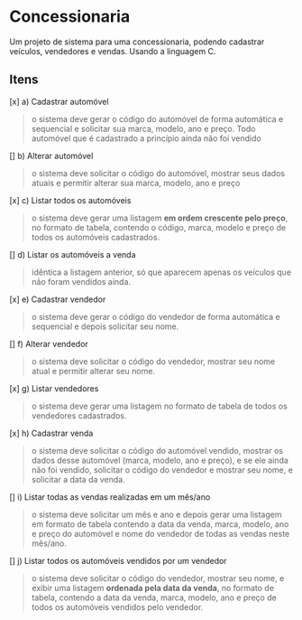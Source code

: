 # Concessionaria

Um projeto de sistema para uma concessionaria, podendo cadastrar veículos, vendedores e vendas. Usando a linguagem C.

## Itens

[x] a) Cadastrar automóvel
>  o sistema deve gerar o código do automóvel de forma automática e
sequencial e solicitar sua marca, modelo, ano e preço. Todo automóvel que é cadastrado a
princípio ainda não foi vendido

[] b) Alterar automóvel
> o sistema deve solicitar o código do automóvel, mostrar seus dados
atuais e permitir alterar sua marca, modelo, ano e preço

[x] c) Listar todos os automóveis
> o sistema deve gerar uma listagem __em ordem crescente pelo preço__,
no formato de tabela, contendo o código, marca, modelo e preço de todos os
automóveis cadastrados.

[] d) Listar os automóveis a venda
> idêntica a listagem anterior, só que aparecem apenas os
veículos que não foram vendidos ainda.

[x] e) Cadastrar vendedor
> o sistema deve gerar o código do vendedor de forma automática e
sequencial e depois solicitar seu nome.

[] f) Alterar vendedor
> o sistema deve solicitar o código do vendedor, mostrar seu nome atual e
permitir alterar seu nome.

[x] g) Listar vendedores
> o sistema deve gerar uma listagem no formato de tabela de todos os
vendedores cadastrados.

[x] h) Cadastrar venda
> o sistema deve solicitar o código do automóvel vendido, mostrar os
dados desse automóvel (marca, modelo, ano e preço), e se ele ainda não foi vendido,
solicitar o código do vendedor e mostrar seu nome, e solicitar a data da venda.

[] i) Listar todas as vendas realizadas em um mês/ano
> o sistema deve solicitar um mês e ano
e depois gerar uma listagem em formato de tabela contendo a data da venda, marca, modelo,
ano e preço do automóvel e nome do vendedor de todas as vendas neste mês/ano.

[] j) Listar todos os automóveis vendidos por um vendedor
> o sistema deve solicitar o código
do vendedor, mostrar seu nome, e exibir uma listagem __ordenada pela data da venda__, no
formato de tabela, contendo a data da venda, marca, modelo, ano e preço de todos os
automóveis vendidos pelo vendedor.